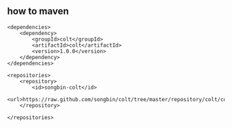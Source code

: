 
## how to maven

	<dependencies>
		<dependency>
			<groupId>colt</groupId>
			<artifactId>colt</artifactId>
			<version>1.0.0</version>
		</dependency>
	</dependencies>
	
	<repositories>
		<repository>
			<id>songbin-colt</id>
			<url>https://raw.github.com/songbin/colt/tree/master/repository/colt/colt</url>
		</repository>

	</repositories>






